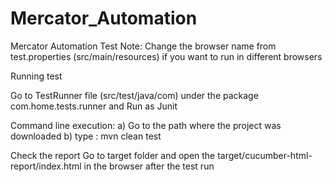 # Mercator_Automation
Mercator Automation Test
Note: Change the browser name from test.properties (src/main/resources) if you want to run in different browsers

Running test

Go to TestRunner file (src/test/java/com) under the package com.home.tests.runner and Run as Junit

Command line execution: a) Go to the path where the project was downloaded
b) type : mvn clean test

Check the report Go to target folder and open the target/cucumber-html-report/index.html in the browser after the test run
